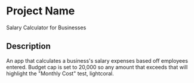 # Project Name

Salary Calculator for Businesses

## Description

An app that calculates a business's salary expenses based off employees entered. Budget cap is set to 20,000 so any amount that exceeds that will highlight the "Monthly Cost" test, lightcoral.
